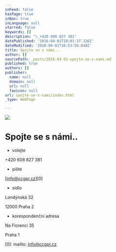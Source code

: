 ```yaml
---
inFeed: false
hasPage: true
inNav: true
inLanguage: null
starred: false
keywords: []
description: "\_+420 608 827 381"
datePublished: '2016-04-01T18:01:37.326Z'
dateModified: '2016-04-01T16:53:50.648Z'
title: Spojte se s námi..
author: []
sourcePath: _posts/2016-04-01-spojte-se-s-nami.md
published: true
authors: []
publisher:
  name: null
  domain: null
  url: null
  favicon: null
url: spojte-se-s-nami/index.html
_type: WebPage

---
```

![](https://the-grid-user-content.s3-us-west-2.amazonaws.com/5c997d11-5ca4-4719-958b-e848e574367a.jpg)

# Spojte se s námi..

* volejte

+420 608 827 381

* pište

[info@ccgpr.cz][0]

* sídlo

Londýnská 32

12000 Praha 2

* korespondenční adresa

Na Florenci 35

Praha 1

[0]: mailto: info@ccgpr.cz